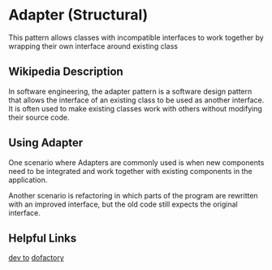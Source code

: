# Adapter (Structural)
This pattern allows classes with incompatible interfaces to work together by wrapping their own interface around existing class

## Wikipedia Description
In software engineering, the adapter pattern is a software design pattern that allows the interface of an existing class to be used as another interface. It is often used to make existing classes work with others without modifying their source code.

## Using Adapter

One scenario where Adapters are commonly used is when new components need to be integrated and work together with existing components in the application.

Another scenario is refactoring in which parts of the program are rewritten with an improved interface, but the old code still expects the original interface.

## Helpful Links

[dev to](https://dev.to/wecarrasco/adapter-pattern-with-javascript-4lgi)
[dofactory](https://www.dofactory.com/javascript/design-patterns/adapter)
